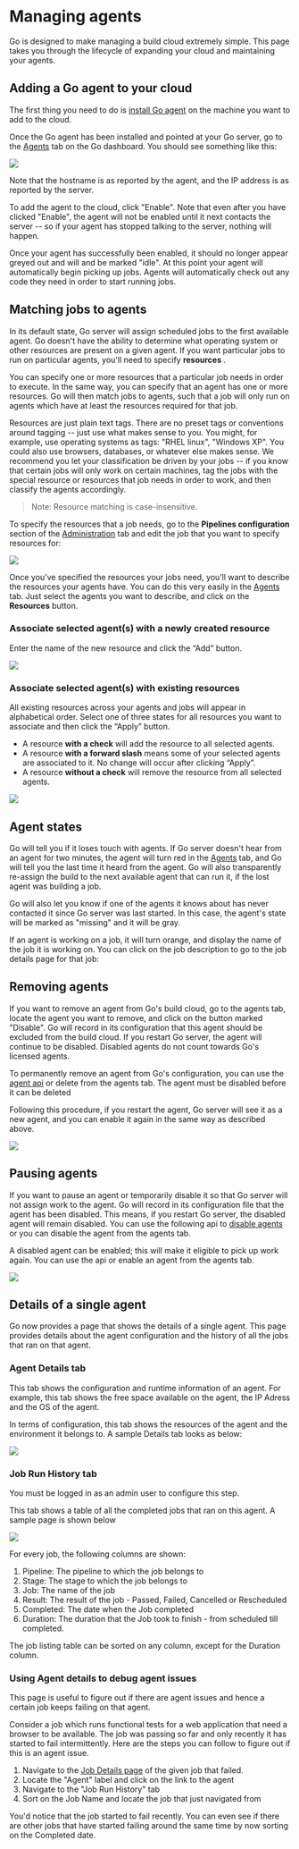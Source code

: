 # Managing agents

Go is designed to make managing a build cloud extremely simple. This page takes you through the lifecycle of expanding your cloud and maintaining your agents.

## Adding a Go agent to your cloud

The first thing you need to do is [install Go agent](../installation/installing_go_agent.md) on the machine you want to add to the cloud.

Once the Go agent has been installed and pointed at your Go server, go to the [Agents](../navigation/agents_page.md) tab on the Go dashboard. You should see something like this:

![](../resources/images/enable_agent.png)

Note that the hostname is as reported by the agent, and the IP address is as reported by the server.

To add the agent to the cloud, click "Enable". Note that even after you have clicked "Enable", the agent will not be enabled until it next contacts the server -- so if your agent has stopped talking to the server, nothing will happen.

Once your agent has successfully been enabled, it should no longer appear greyed out and will and be marked "idle". At this point your agent will automatically begin picking up jobs. Agents will automatically check out any code they need in order to start running jobs.

## Matching jobs to agents

In its default state, Go server will assign scheduled jobs to the first available agent. Go doesn't have the ability to determine what operating system or other resources are present on a given agent. If you want particular jobs to run on particular agents, you'll need to specify **resources** .

You can specify one or more resources that a particular job needs in order to execute. In the same way, you can specify that an agent has one or more resources. Go will then match jobs to agents, such that a job will only run on agents which have at least the resources required for that job.

Resources are just plain text tags. There are no preset tags or conventions around tagging -- just use what makes sense to you. You might, for example, use operating systems as tags: "RHEL linux", "Windows XP". You could also use browsers, databases, or whatever else makes sense. We recommend you let your classification be driven by your jobs -- if you know that certain jobs will only work on certain machines, tag the jobs with the special resource or resources that job needs in order to work, and then classify the agents accordingly.

> Note: Resource matching is case-insensitive.

To specify the resources that a job needs, go to the **Pipelines configuration** section of the [Administration](../navigation/administration_page.md) tab and edit the job that you want to specify resources for:

![](../resources/images/edit_job_resources.png)

Once you’ve specified the resources your jobs need, you’ll want to describe the resources your agents have. You can do this very easily in the [Agents](../navigation/agents_page.md) tab. Just select the agents you want to describe, and click on the **Resources** button.

### Associate selected agent(s) with a newly created resource

Enter the name of the new resource and click the “Add” button.

![](../resources/images/associate_agent_resources_new.png)

### Associate selected agent(s) with existing resources

All existing resources across your agents and jobs will appear in alphabetical order. Select one of three states for all resources you want to associate and then click the “Apply” button.

-   A resource **with a check** will add the resource to all selected agents.
-   A resource **with a forward slash** means some of your selected agents are associated to it. No change will occur after clicking “Apply”.
-   A resource **without a check** will remove the resource from all selected agents.

![](../resources/images/associate_agent_resources_existing.png)

## Agent states

Go will tell you if it loses touch with agents. If Go server doesn't hear from an agent for two minutes, the agent will turn red in the [Agents](../navigation/agents_page.md) tab, and Go will tell you the last time it heard from the agent. Go will also transparently re-assign the build to the next available agent that can run it, if the lost agent was building a job.

Go will also let you know if one of the agents it knows about has never contacted it since Go server was last started. In this case, the agent's state will be marked as "missing" and it will be gray.

If an agent is working on a job, it will turn orange, and display the name of the job it is working on. You can click on the job description to go to the job details page for that job:

## Removing agents

If you want to remove an agent from Go's build cloud, go to the agents tab, locate the agent you want to remove, and click on the button marked "Disable". Go will record in its configuration that this agent should be excluded from the build cloud. If you restart Go server, the agent will continue to be disabled. Disabled agents do not count towards Go's licensed agents.

To permanently remove an agent from Go's configuration, you can use the [agent api](http://api.gocd.io/#agents) or delete from the agents tab. The agent must be disabled before it can be deleted

Following this procedure, if you restart the agent, Go server will see it as a new agent, and you can enable it again in the same way as described above.

![](../resources/images/delete_agent.png)

## Pausing agents

If you want to pause an agent or temporarily disable it so that Go server will not assign work to the agent. Go will record in its configuration file that the agent has been disabled. This means, if you restart Go server, the disabled agent will remain disabled. You can use the following api to [disable agents](../api/agent_api.md) or you can disable the agent from the agents tab.

A disabled agent can be enabled; this will make it eligible to pick up work again. You can use the api or enable an agent from the agents tab.

![](../resources/images/disable_agent.png)

## Details of a single agent

Go now provides a page that shows the details of a single agent. This page provides details about the agent configuration and the history of all the jobs that ran on that agent.

### Agent Details tab

This tab shows the configuration and runtime information of an agent. For example, this tab shows the free space available on the agent, the IP Adress and the OS of the agent.

In terms of configuration, this tab shows the resources of the agent and the environment it belongs to. A sample Details tab looks as below:

![](../resources/images/agent_details.png)

### Job Run History tab

You must be logged in as an admin user to configure this step.

This tab shows a table of all the completed jobs that ran on this agent. A sample page is shown below

![](../resources/images/agent_job_history.png)

For every job, the following columns are shown:

1.  Pipeline: The pipeline to which the job belongs to
2.  Stage: The stage to which the job belongs to
3.  Job: The name of the job
4.  Result: The result of the job - Passed, Failed, Cancelled or Rescheduled
5.  Completed: The date when the Job completed
6.  Duration: The duration that the Job took to finish - from scheduled till completed.

The job listing table can be sorted on any column, except for the Duration column.

### Using Agent details to debug agent issues

This page is useful to figure out if there are agent issues and hence a certain job keeps failing on that agent.

Consider a job which runs functional tests for a web application that need a browser to be available. The job was passing so far and only recently it has started to fail intermittently. Here are the steps you can follow to figure out if this is an agent issue.

1.  Navigate to the [Job Details page](../navigation/job_details_page.md) of the given job that failed.
2.  Locate the "Agent" label and click on the link to the agent
3.  Navigate to the "Job Run History" tab
4.  Sort on the Job Name and locate the job that just navigated from

You'd notice that the job started to fail recently. You can even see if there are other jobs that have started failing around the same time by now sorting on the Completed date.
